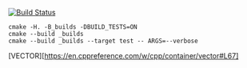 [![Build Status](https://travis-ci.org/RomanVas30/vector_example.svg?branch=master)](https://travis-ci.org/RomanVas30/vector_example)

```
cmake -H. -B_builds -DBUILD_TESTS=ON
cmake --build _builds
cmake --build _builds --target test -- ARGS=--verbose
```
[VECTOR][https://en.cppreference.com/w/cpp/container/vector#L67]
